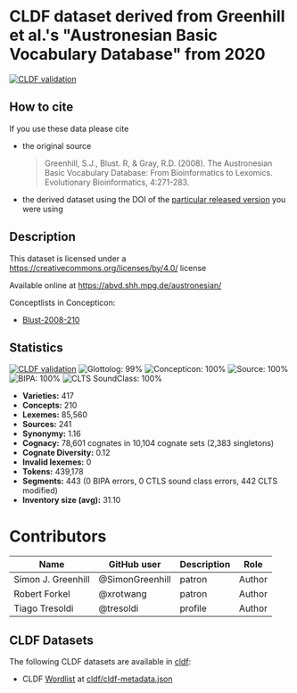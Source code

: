 # CLDF dataset derived from Greenhill et al.'s "Austronesian Basic Vocabulary Database" from 2020

[![CLDF validation](https://github.com/SimonGreenhill/abvd_oceanic/workflows/CLDF-validation/badge.svg)](https://github.com/SimonGreenhill/abvd_oceanic/actions?query=workflow%3ACLDF-validation)

## How to cite

If you use these data please cite
- the original source
  > Greenhill, S.J., Blust. R, & Gray, R.D. (2008). The Austronesian Basic Vocabulary Database: From Bioinformatics to Lexomics. Evolutionary Bioinformatics, 4:271-283.
- the derived dataset using the DOI of the [particular released version](../../releases/) you were using

## Description


This dataset is licensed under a https://creativecommons.org/licenses/by/4.0/ license

Available online at https://abvd.shh.mpg.de/austronesian/


Conceptlists in Concepticon:
- [Blust-2008-210](https://concepticon.clld.org/contributions/Blust-2008-210)
## Statistics


[![CLDF validation](https://github.com/SimonGreenhill/abvd_oceanic/workflows/CLDF-validation/badge.svg)](https://github.com/SimonGreenhill/abvd_oceanic/actions?query=workflow%3ACLDF-validation)
![Glottolog: 99%](https://img.shields.io/badge/Glottolog-99%25-green.svg "Glottolog: 99%")
![Concepticon: 100%](https://img.shields.io/badge/Concepticon-100%25-brightgreen.svg "Concepticon: 100%")
![Source: 100%](https://img.shields.io/badge/Source-100%25-brightgreen.svg "Source: 100%")
![BIPA: 100%](https://img.shields.io/badge/BIPA-100%25-brightgreen.svg "BIPA: 100%")
![CLTS SoundClass: 100%](https://img.shields.io/badge/CLTS%20SoundClass-100%25-brightgreen.svg "CLTS SoundClass: 100%")

- **Varieties:** 417
- **Concepts:** 210
- **Lexemes:** 85,560
- **Sources:** 241
- **Synonymy:** 1.16
- **Cognacy:** 78,601 cognates in 10,104 cognate sets (2,383 singletons)
- **Cognate Diversity:** 0.12
- **Invalid lexemes:** 0
- **Tokens:** 439,178
- **Segments:** 443 (0 BIPA errors, 0 CTLS sound class errors, 442 CLTS modified)
- **Inventory size (avg):** 31.10

# Contributors

Name               | GitHub user     | Description                          | Role
---                | ---             | ---                                  | ---
Simon J. Greenhill | @SimonGreenhill | patron                               | Author
Robert Forkel      | @xrotwang       | patron                               | Author
Tiago Tresoldi     | @tresoldi       | profile                              | Author




## CLDF Datasets

The following CLDF datasets are available in [cldf](cldf):

- CLDF [Wordlist](https://github.com/cldf/cldf/tree/master/modules/Wordlist) at [cldf/cldf-metadata.json](cldf/cldf-metadata.json)